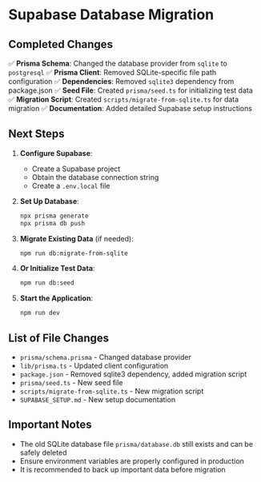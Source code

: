 # Supabase Database Migration

## Completed Changes

✅ **Prisma Schema**: Changed the database provider from `sqlite` to `postgresql`
✅ **Prisma Client**: Removed SQLite-specific file path configuration
✅ **Dependencies**: Removed `sqlite3` dependency from package.json
✅ **Seed File**: Created `prisma/seed.ts` for initializing test data
✅ **Migration Script**: Created `scripts/migrate-from-sqlite.ts` for data migration
✅ **Documentation**: Added detailed Supabase setup instructions

## Next Steps

1. **Configure Supabase**:
   - Create a Supabase project
   - Obtain the database connection string
   - Create a `.env.local` file

2. **Set Up Database**:

   ```bash
   npx prisma generate
   npx prisma db push
   ```

3. **Migrate Existing Data** (if needed):

   ```bash
   npm run db:migrate-from-sqlite
   ```

4. **Or Initialize Test Data**:

   ```bash
   npm run db:seed
   ```

5. **Start the Application**:

   ```bash
   npm run dev
   ```

## List of File Changes

- `prisma/schema.prisma` - Changed database provider
- `lib/prisma.ts` - Updated client configuration
- `package.json` - Removed sqlite3 dependency, added migration script
- `prisma/seed.ts` - New seed file
- `scripts/migrate-from-sqlite.ts` - New migration script
- `SUPABASE_SETUP.md` - New setup documentation

## Important Notes

- The old SQLite database file `prisma/database.db` still exists and can be safely deleted
- Ensure environment variables are properly configured in production
- It is recommended to back up important data before migration